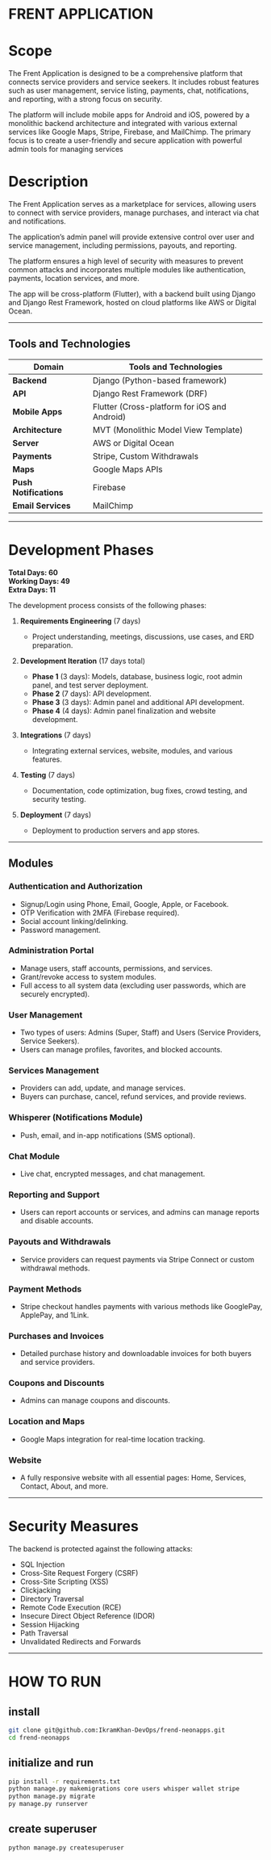 
# FRENT APPLICATION


# Scope
The Frent Application is designed to be a comprehensive platform that connects service providers and service seekers. It includes robust features such as user management, service listing, payments, chat, notifications, and reporting, with a strong focus on security. 

The platform will include mobile apps for Android and iOS, powered by a monolithic backend architecture and integrated with various external services like Google Maps, Stripe, Firebase, and MailChimp. The primary focus is to create a user-friendly and secure application with powerful admin tools for managing services

# Description 
The Frent Application serves as a marketplace for services, allowing users to connect with service providers, manage purchases, and interact via chat and notifications. 

The application’s admin panel will provide extensive control over user and service management, including permissions, payouts, and reporting. 

The platform ensures a high level of security with measures to prevent common attacks and incorporates multiple modules like authentication, payments, location services, and more. 

The app will be cross-platform (Flutter), with a backend built using Django and Django Rest Framework, hosted on cloud platforms like AWS or Digital Ocean.
 

---
## Tools and Technologies

| Domain           | Tools and Technologies                      |
|------------------|---------------------------------------------|
| **Backend**       | Django (Python-based framework)             |
| **API**           | Django Rest Framework (DRF)                 |
| **Mobile Apps**   | Flutter (Cross-platform for iOS and Android)|
| **Architecture**  | MVT (Monolithic Model View Template)        |
| **Server**        | AWS or Digital Ocean                        |
| **Payments**      | Stripe, Custom Withdrawals                  |
| **Maps**          | Google Maps APIs                            |
| **Push Notifications** | Firebase                               |
| **Email Services**| MailChimp                                   |

---
# Development Phases


**Total Days: 60**  
**Working Days: 49**  
**Extra Days: 11**

The development process consists of the following phases:

1. **Requirements Engineering** (7 days)
   - Project understanding, meetings, discussions, use cases, and ERD preparation.

2. **Development Iteration** (17 days total)
   - **Phase 1** (3 days): Models, database, business logic, root admin panel, and test server deployment.
   - **Phase 2** (7 days): API development.
   - **Phase 3** (3 days): Admin panel and additional API development.
   - **Phase 4** (4 days): Admin panel finalization and website development.

3. **Integrations** (7 days)
   - Integrating external services, website, modules, and various features.

4. **Testing** (7 days)
   - Documentation, code optimization, bug fixes, crowd testing, and security testing.

5. **Deployment** (7 days)
   - Deployment to production servers and app stores.

---

## Modules

### Authentication and Authorization
- Signup/Login using Phone, Email, Google, Apple, or Facebook.
- OTP Verification with 2MFA (Firebase required).
- Social account linking/delinking.
- Password management.

### Administration Portal
- Manage users, staff accounts, permissions, and services.
- Grant/revoke access to system modules.
- Full access to all system data (excluding user passwords, which are securely encrypted).

### User Management
- Two types of users: Admins (Super, Staff) and Users (Service Providers, Service Seekers).
- Users can manage profiles, favorites, and blocked accounts.

### Services Management
- Providers can add, update, and manage services.
- Buyers can purchase, cancel, refund services, and provide reviews.

### Whisperer (Notifications Module)
- Push, email, and in-app notifications (SMS optional).

### Chat Module
- Live chat, encrypted messages, and chat management.

### Reporting and Support
- Users can report accounts or services, and admins can manage reports and disable accounts.

### Payouts and Withdrawals
- Service providers can request payments via Stripe Connect or custom withdrawal methods.

### Payment Methods
- Stripe checkout handles payments with various methods like GooglePay, ApplePay, and 1Link.

### Purchases and Invoices
- Detailed purchase history and downloadable invoices for both buyers and service providers.

### Coupons and Discounts
- Admins can manage coupons and discounts.

### Location and Maps
- Google Maps integration for real-time location tracking.

### Website
- A fully responsive website with all essential pages: Home, Services, Contact, About, and more.

---

# Security Measures

The backend is protected against the following attacks:

- SQL Injection
- Cross-Site Request Forgery (CSRF)
- Cross-Site Scripting (XSS)
- Clickjacking
- Directory Traversal
- Remote Code Execution (RCE)
- Insecure Direct Object Reference (IDOR)
- Session Hijacking
- Path Traversal
- Unvalidated Redirects and Forwards

---

# HOW TO RUN

## install

```bash
git clone git@github.com:IkramKhan-DevOps/frend-neonapps.git
cd frend-neonapps
```

## initialize and run

```bash
pip install -r requirements.txt
python manage.py makemigrations core users whisper wallet stripe
python manage.py migrate
py manage.py runserver
```

## create superuser

```bash
python manage.py createsuperuser
```

